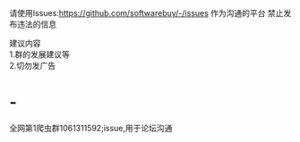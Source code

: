 请使用Issues:https://github.com/softwarebuy/-/issues 作为沟通的平台
禁止发布违法的信息  

建议内容  
1.群的发展建议等  
2.切勿发广告


# -
全网第1爬虫群1061311592;issue,用于论坛沟通
